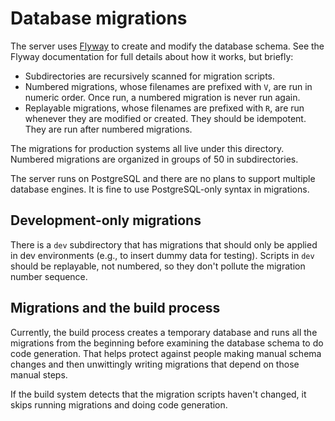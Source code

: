 # Database migrations

The server uses [Flyway](https://flywaydb.org) to create and modify the database schema. See the Flyway documentation for full details about how it works, but briefly:

* Subdirectories are recursively scanned for migration scripts.
* Numbered migrations, whose filenames are prefixed with `V`, are run in numeric order. Once run, a numbered migration is never run again.
* Replayable migrations, whose filenames are prefixed with `R`, are run whenever they are modified or created. They should be idempotent. They are run after numbered migrations.

The migrations for production systems all live under this directory. Numbered migrations are organized in groups of 50 in subdirectories.

The server runs on PostgreSQL and there are no plans to support multiple database engines. It is fine to use PostgreSQL-only syntax in migrations.

## Development-only migrations

There is a `dev` subdirectory that has migrations that should only be applied in dev environments (e.g., to insert dummy data for testing). Scripts in `dev` should be replayable, not numbered, so they don't pollute the migration number sequence.

## Migrations and the build process

Currently, the build process creates a temporary database and runs all the migrations from the beginning before examining the database schema to do code generation. That helps protect against people making manual schema changes and then unwittingly writing migrations that depend on those manual steps.

If the build system detects that the migration scripts haven't changed, it skips running migrations and doing code generation.
